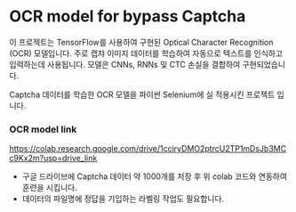 # OCR model for bypass Captcha

이 프로젝트는 TensorFlow를 사용하여 구현된 Optical Character Recognition (OCR) 모델입니다.
주로 캡챠 이미지 데이터를 학습하여 자동으로 텍스트를 인식하고 입력하는데 사용됩니다. 모델은 CNNs, RNNs 및 CTC 손실을 결합하여 구현되었습니다.

Captcha 데이터를 학습한 OCR 모델을 파이썬 Selenium에 실 적용시킨 프로젝트 입니다.


### OCR model link
https://colab.research.google.com/drive/1cciryDMO2ptrcU2TP1mDsJb3MCc9Kx2m?usp=drive_link
* 구글 드라이브에 Captcha 데이터 약 1000개를 저장 후 위 colab 코드와 연동하여 훈련을 시킵니다.
* 데이터의 파일명에 정답을 기입하는 라벨링 작업도 필요합니다.
